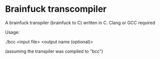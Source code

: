 # Brainfuck transcompiler
A brainfuck transpiler (brainfuck to C) written in C. Clang or GCC required

Usage:

./bcc \<input file\> \<output name (optional)\>

(assuming the transpiler was compiled to "bcc")
